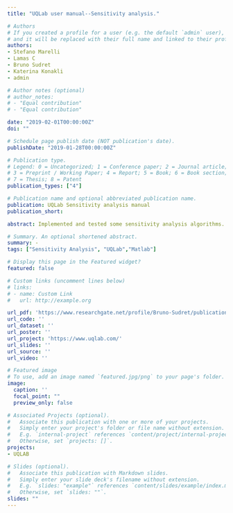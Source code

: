 ```yaml
---
title: "UQLab user manual--Sensitivity analysis."

# Authors
# If you created a profile for a user (e.g. the default `admin` user), write the username (folder name) here 
# and it will be replaced with their full name and linked to their profile.
authors:
- Stefano Marelli
- Lamas C
- Bruno Sudret
- Katerina Konakli
- admin

# Author notes (optional)
# author_notes:
# - "Equal contribution"
# - "Equal contribution"

date: "2019-02-01T00:00:00Z"
doi: ""

# Schedule page publish date (NOT publication's date).
publishDate: "2019-01-28T00:00:00Z"

# Publication type.
# Legend: 0 = Uncategorized; 1 = Conference paper; 2 = Journal article;
# 3 = Preprint / Working Paper; 4 = Report; 5 = Book; 6 = Book section;
# 7 = Thesis; 8 = Patent
publication_types: ["4"]

# Publication name and optional abbreviated publication name.
publication: UQLab Sensitivity analysis manual
publication_short: 

abstract: Implemented and tested some sensitivity analysis algorithms. Also contributed to the Polynomial Chaos module of UQLab.

# Summary. An optional shortened abstract.
summary: -
tags: ["Sensitivity Analysis", "UQLab","Matlab"]

# Display this page in the Featured widget?
featured: false 

# Custom links (uncomment lines below)
# links:
# - name: Custom Link
#   url: http://example.org

url_pdf: 'https://www.researchgate.net/profile/Bruno-Sudret/publication/281232608_UQLab_user_manual_-_Sensitivity_analysis/links/55dc1cae08aed6a199ac7599/UQLab-user-manual-Sensitivity-analysis.pdf'
url_code: ''
url_dataset: ''
url_poster: ''
url_project: 'https://www.uqlab.com/'
url_slides: ''
url_source: ''
url_video: ''

# Featured image
# To use, add an image named `featured.jpg/png` to your page's folder. 
image:
  caption: ''
  focal_point: ""
  preview_only: false

# Associated Projects (optional).
#   Associate this publication with one or more of your projects.
#   Simply enter your project's folder or file name without extension.
#   E.g. `internal-project` references `content/project/internal-project/index.md`.
#   Otherwise, set `projects: []`.
projects:
- UQLAB 

# Slides (optional).
#   Associate this publication with Markdown slides.
#   Simply enter your slide deck's filename without extension.
#   E.g. `slides: "example"` references `content/slides/example/index.md`.
#   Otherwise, set `slides: ""`.
slides: ""
---
```


